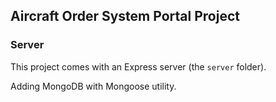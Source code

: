 ## Aircraft Order System Portal Project

### Server
This project comes with an Express server (the `server` folder).

Adding MongoDB with Mongoose utility.
